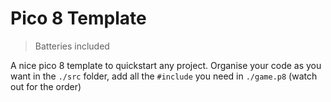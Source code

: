 # Pico 8 Template
> Batteries included

A nice pico 8 template to quickstart any project.
Organise your code as you want in the `./src` folder, add all the `#include` you need in `./game.p8` (watch out for the order)
